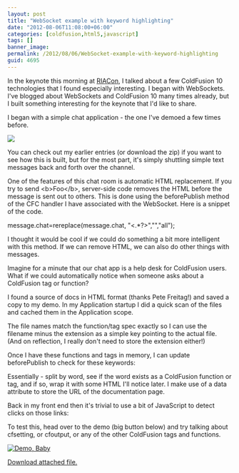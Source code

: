 ```yaml
---
layout: post
title: "WebSocket example with keyword highlighting"
date: "2012-08-06T11:08:00+06:00"
categories: [coldfusion,html5,javascript]
tags: []
banner_image: 
permalink: /2012/08/06/WebSocket-example-with-keyword-highlighting
guid: 4695
---
```


In the keynote this morning at <a href="http://www.riacon.com">RIACon</a>, I talked about a few ColdFusion 10 technologies that I found especially interesting. I began with WebSockets. I've blogged about WebSockets and ColdFusion 10 many times already, but I built something interesting for the keynote that I'd like to share.
<!--more-->
I began with a simple chat application - the one I've demoed a few times before. 

<img src="https://static.raymondcamden.com/images/screenshot16.png" />

You can check out my earlier entries (or download the zip) if you want to see how this is built, but for the most part, it's simply shuttling simple text messages back and forth over the channel.

One of the features of this chat room is automatic HTML replacement. If you try to send &lt;b&gt;Foo&lt;/b&gt;, server-side code removes the HTML before the message is sent out to others. This is done using the beforePublish method of the CFC handler I have associated with the WebSocket. Here is a snippet of the code. 

message.chat=rereplace(message.chat, "<.*?>","","all");

I thought it would be cool if we could do something a bit more intelligent with this method. If we can remove HTML, we can also do other things with messages.

Imagine for a minute that our chat app is a help desk for ColdFusion users. What if we could automatically notice when someone asks about a ColdFusion tag or function?

I found a source of docs in HTML format (thanks Pete Freitag!) and saved a copy to my demo. In my Application startup I did a quick scan of the files and cached them in the Application scope. 

<script src="https://gist.github.com/3274961.js?file=gistfile1.cfm"></script>

The file names match the function/tag spec exactly so I can use the filename minus the extension as a simple key pointing to the actual file. (And on reflection, I really don't need to store the extension either!)

Once I have these functions and tags in memory, I can update beforePublish to check for these keywords:

<script src="https://gist.github.com/3274979.js?file=gistfile1.cfm"></script>

Essentially - split by word, see if the word exists as a ColdFusion function or tag, and if so, wrap it with some HTML I'll notice later. I make use of a data attribute to store the URL of the documentation page.

Back in my front end then it's trivial to use a bit of JavaScript to detect clicks on those links:

<script src="https://gist.github.com/3274986.js?file=gistfile1.js"></script>

To test this, head over to the demo (big button below) and try talking about cfsetting, or cfoutput, or any of the other ColdFusion tags and functions.

<a href="http://www.raymondcamden.com/demos/2012/aug/6/"><img src="https://static.raymondcamden.com/images/icon_128.png" title="Demo, Baby" border="0"></a><p><a href='enclosures/C{% raw %}%3A%{% endraw %}5Chosts{% raw %}%5C2012%{% endraw %}2Eraymondcamden{% raw %}%2Ecom%{% endraw %}5Cenclosures{% raw %}%2Fwebsocket1%{% endraw %}2Ezip'>Download attached file.</a></p>